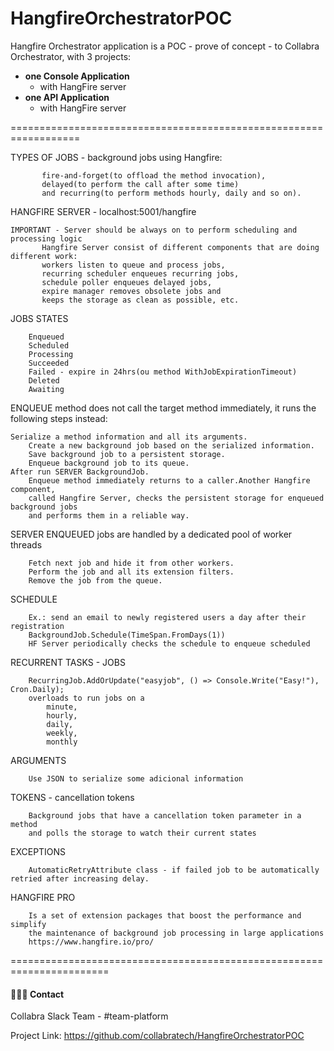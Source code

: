 # HangfireOrchestratorPOC
Hangfire Orchestrator application is a POC - prove of concept - to Collabra Orchestrator, with 3 projects:
	 
- **one Console Application**
	- 	with HangFire server
- **one API Application**
 	- 	with HangFire server
 
==================================================================

 TYPES OF JOBS - background jobs using Hangfire: 
 
           fire-and-forget(to offload the method invocation), 
           delayed(to perform the call after some time)
           and recurring(to perform methods hourly, daily and so on).

HANGFIRE SERVER  - localhost:5001/hangfire

	IMPORTANT - Server should be always on to perform scheduling and processing logic
           Hangfire Server consist of different components that are doing different work:
           workers listen to queue and process jobs,
           recurring scheduler enqueues recurring jobs,
           schedule poller enqueues delayed jobs,
           expire manager removes obsolete jobs and
           keeps the storage as clean as possible, etc.

JOBS STATES 
      
		Enqueued
		Scheduled
		Processing
		Succeeded
		Failed - expire in 24hrs(ou method WithJobExpirationTimeout)
		Deleted
		Awaiting
          
ENQUEUE method does not call the target method immediately, it runs the following steps instead:

	Serialize a method information and all its arguments.
		Create a new background job based on the serialized information.
		Save background job to a persistent storage.
		Enqueue background job to its queue.
	After run SERVER BackgroundJob.
		Enqueue method immediately returns to a caller.Another Hangfire component,
		called Hangfire Server, checks the persistent storage for enqueued background jobs
		and performs them in a reliable way.

SERVER ENQUEUED jobs are handled by a dedicated pool of worker threads

		Fetch next job and hide it from other workers.
		Perform the job and all its extension filters.
		Remove the job from the queue.


SCHEDULE  

		Ex.: send an email to newly registered users a day after their registration
		BackgroundJob.Schedule(TimeSpan.FromDays(1))
		HF Server periodically checks the schedule to enqueue scheduled

RECURRENT TASKS - JOBS

		RecurringJob.AddOrUpdate("easyjob", () => Console.Write("Easy!"), Cron.Daily);
		overloads to run jobs on a 
			minute, 
			hourly, 
			daily, 
			weekly, 
			monthly

ARGUMENTS

		Use JSON to serialize some adicional information


TOKENS - cancellation tokens

		Background jobs that have a cancellation token parameter in a method 
		and polls the storage to watch their current states


EXCEPTIONS

		AutomaticRetryAttribute class - if failed job to be automatically retried after increasing delay.


 HANGFIRE PRO 

		Is a set of extension packages that boost the performance and simplify
		the maintenance of background job processing in large applications
		https://www.hangfire.io/pro/

=======================================================================

 #### 👨🏼‍🏫 Contact
 
 Collabra Slack Team - #team-platform
 
 Project Link: https://github.com/collabratech/HangfireOrchestratorPOC




